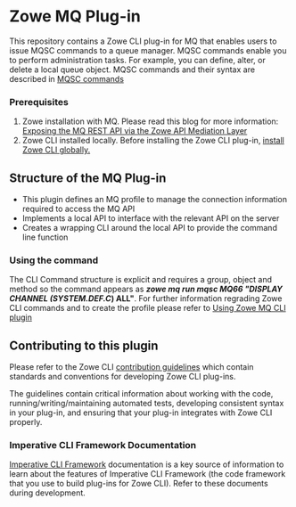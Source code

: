 # Zowe MQ Plug-in
This repository contains a Zowe CLI plug-in for MQ that enables users to issue MQSC commands to a queue manager. 
MQSC commands enable you to perform administration tasks. For example, you can define, alter, or delete a local queue object. MQSC commands and their syntax are described in [MQSC commands](https://www.ibm.com/support/knowledgecenter/en/SSFKSJ_9.0.0/com.ibm.mq.ref.adm.doc/q085130_.htm) 

### Prerequisites
1. Zowe installation with MQ. Please read this blog for more information: [Exposing the MQ REST API via the Zowe API Mediation Layer](https://developer.ibm.com/messaging/2019/05/17/exposing-the-mq-rest-api-via-the-zowe-api-mediation-layer/)
2. Zowe CLI installed locally. Before installing the Zowe CLI plug-in, [install Zowe CLI globally.](https://zowe.github.io/docs-site/latest/user-guide/cli-installcli.html)

## Structure of the MQ Plug-in
- This plugin defines an MQ profile to manage the connection information required to access the MQ API
- Implements a local API to interface with the relevant API on the server
- Creates a wrapping CLI around the local API to provide the command line function

### Using the command
The CLI Command structure is explicit and requires a group, object and method so the command appears as ***zowe mq run mqsc MQ66 "DISPLAY CHANNEL (SYSTEM.DEF.C*) ALL"**. For further information regrading Zowe CLI commands and to create the profile please refer to [Using Zowe MQ CLI plugin](docs/MQReadme.md)

## Contributing to this plugin 
Please refer to the Zowe CLI [contribution guidelines](CONTRIBUTING.md) which contain standards and conventions for developing Zowe CLI plug-ins. 

The guidelines contain critical information about working with the code, running/writing/maintaining automated tests, developing consistent syntax in your plug-in, and ensuring that your plug-in integrates with Zowe CLI properly.

### Imperative CLI Framework Documentation
[Imperative CLI Framework](https://github.com/zowe/imperative/wiki) documentation is a key source of information to learn about the features of Imperative CLI Framework (the code framework that you use to build plug-ins for Zowe CLI). Refer to these documents during development. 


